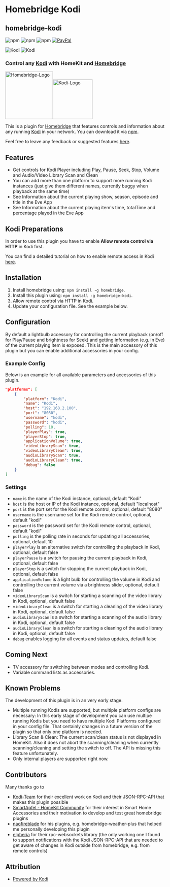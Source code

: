 # Homebridge Kodi

## homebridge-kodi

![npm](https://img.shields.io/npm/v/homebridge-kodi?color=green&style=flat-square)
![npm](https://img.shields.io/npm/dw/homebridge-kodi?color=success&style=flat-square)
![npm](https://img.shields.io/npm/dt/homebridge-kodi?color=success&style=flat-square)
[![PayPal](https://img.shields.io/badge/Donate-PayPal-blue?style=flat-square)](https://www.paypal.me/DeutscheMark/5.00)

![Kodi](https://img.shields.io/badge/Minimum%20Kodi%20Version-12.0%20(Frodo)-orange?style=flat-square)
![Kodi](https://img.shields.io/badge/Latest%20Kodi%20Version-19.0%20(Matrix)-yellow?style=flat-square)

### Control any [Kodi](https://kodi.tv) with HomeKit and [Homebridge](https://github.com/nfarina/homebridge)

<img src= "https://user-images.githubusercontent.com/19808920/58770949-bd9c7900-857f-11e9-8558-5dfaffddffda.png" alt="Homebridge-Logo" width="150"><img src="https://upload.wikimedia.org/wikipedia/commons/2/25/Kodi-logo-Thumbnail-light-transparent.png" alt="Kodi-Logo" width="125">

This is a plugin for [Homebridge](https://github.com/nfarina/homebridge) that features controls and information about any running [Kodi](https://kodi.tv) in your network.
You can download it via [npm](https://www.npmjs.com/package/homebridge-kodi).

Feel free to leave any feedback or suggested features [here](https://github.com/naofireblade/homebridge-homebridge-kodi/issues).

## Features

- Get controls for Kodi Player including Play, Pause, Seek, Stop, Volume and Audio/Video Library Scan and Clean
- You can add more than one platform to support more running Kodi instances (just give them different names, currently buggy when playback at the same time)
- See Information about the current playing show, season, episode and title in the Eve App
- See Information about the current playing item's time, totalTime and percentage played in the Eve App

## Kodi Preparations

In order to use this plugin you have to enable **Allow remote control via HTTP** in Kodi first.

You can find a detailed tutorial on how to enable remote access in Kodi [here](https://www.addictivetips.com/media-streaming/kodi/control-kodi-internet-web-interface/).

## Installation

1. Install homebridge using: `npm install -g homebridge`.
2. Install this plugin using: `npm install -g homebridge-kodi`.
3. Allow remote control via HTTP in Kodi.
4. Update your configuration file. See the example below.

## Configuration

By default a lightbulb accessory for controlling the current playback (on/off for Play/Pause and brightness for Seek) and getting information (e.g. in Eve) of the current playing item is exposed. This is the main accessory of this plugin but you can enable additional accessories in your config.

### Example Config

Below is an example for all available parameters and accessories of this plugin.

```json
"platforms": [
    {
        "platform": "Kodi",
        "name": "Kodi",
        "host": "192.168.2.100",
        "port": "8080",
        "username": "kodi",
        "password": "kodi",
        "polling": 10,
        "playerPlay": true,
        "playerStop": true,
        "applicationVolume": true,
        "videoLibraryScan": true,
        "videoLibraryClean": true,
        "audioLibraryScan": true,
        "audioLibraryClean": true,
        "debug": false
    }
]
```

### Settings

- `name` is the name of the Kodi instance, optional, default "Kodi"
- `host` is the host or IP of the Kodi instance, optional, default "localhost"
- `port` is the port set for the Kodi remote control, optional, default "8080"
- `username` is the username set for the Kodi remote control, optional, default "kodi"
- `password` is the password set for the Kodi remote control, optional, default "kodi"
- `polling` is the polling rate in seconds for updating all accessories, optional, default 10
- `playerPlay` is an alternative switch for controlling the playback in Kodi, optional, default false
- `playerPause` is a switch for pausing the current playback in Kodi, optional, default false
- `playerStop` is a switch for stopping the current playback in Kodi, optional, default false
- `applicationVolume` is a light bulb for controlling the volume in Kodi and controlling the current volume via a brightness slider, optional, default false
- `videoLibraryScan` is a switch for starting a scanning of the video library in Kodi, optional, default false
- `videoLibraryClean` is a switch for starting a cleaning of the video library in Kodi, optional, default false
- `audioLibraryScan` is a switch for starting a scanning of the audio library in Kodi, optional, default false
- `audioLibraryClean` is a switch for starting a cleaning of the audio library in Kodi, optional, default false
- `debug` enables logging for all events and status updates, default false

## Coming Next

- TV accessory for switching between modes and controlling Kodi.
- Variable command lists as accessories.

## Known Problems

The development of this plugin is in an very early stage.

- Multiple running Kodis are supported, but multiple platform configs are necessary: In this early stage of development you can use multipe running Kodis but you need to have multiple Kodi Platforms configured in your config file. That certainly changes in a future version of the plugin so that only one platform is needed.
- Library Scan & Clean: The current scan/clean status is not displayed in HomeKit. Also it does not abort the scanning/cleaning when currently scanning/cleaning and setting the switch to off. The API is missing this feature unfortunately.
- Only internal players are supported right now.

## Contributors

Many thanks go to

- [Kodi-Team](https://kodi.tv) for their excellent work on Kodi and their JSON-RPC-API that makes this plugin possible
- [SmartApfel - HomeKit Community](necessary) for their interest in Smart Home Accessories and their motivation to develop and test great homebridge plugins
- [naofireblade](https://github.com/naofireblade) for his plugins, e.g. homebridge-weather-plus that helped me personally  developing this plugin
- [elpheria](https://github.com/elpheria) for their rpc-websockets library (the only working one I found to support notifications with the Kodi JSON-RPC-API that are needed to get aware of changes in Kodi outside from homebridge, e.g. from remote controls)

## Attribution

- [Powered by Kodi](https://kodi.tv)
